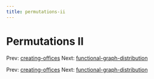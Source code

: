 ```yaml
---
title: permutations-ii
---
```




# Permutations II

Prev: [creating-offices](creating-offices.md)
Next:
[functional-graph-distribution](functional-graph-distribution.md)

Prev: [creating-offices](creating-offices.md)
Next:
[functional-graph-distribution](functional-graph-distribution.md)
